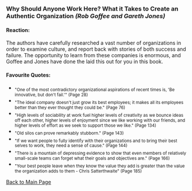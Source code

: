 ### **Why Should Anyone Work Here?** What it Takes to Create an Authentic Organization *(Rob Goffee and Gareth Jones)*

#### Reaction:
The authors have carefully researched a vast number of organizations in order to examine culture, and report back with stories of both success and failure. The opportunity to learn from these companies is enormous, and Goffee and Jones have done the laid this out for you in this book. 
#### Favourite Quotes:
- <sub>"One of the most contradictory organizational aspirations of recent times is, 'Be innovative, but don't fail.'" (Page 28)</sub>
- <sub>"The ideal company doesn't just grow its best employees; it makes all its employees better than they ever thought they could be." (Page 76)</sub>
- <sub>"High levels of sociability at work fuel higher levels of creativity as we bounce ideas off each other, higher levels of enjoyment since we like working with our friends, and higher levels of effort as we seek to support those we like." (Page 134)</sub>
- <sub>"Old silos can prove remarkably stubborn." (Page 143)</sub>
- <sub>"If we want people to fully identify with their organizations and to bring their best selves to work, they need a sense of cause." (Page 144)</sub>
- <sub>"There is a mountain of depressing evidence to show that even members of relatively small-scale teams can forget what their goals and objectives are." (Page 166)</sub>
- <sub>"Your best people leave when they know the value they add is greater than the value the organization adds to them - Chris Satterthwaite" (Page 185)</sub>

[Back to Main Page](../README.md)
